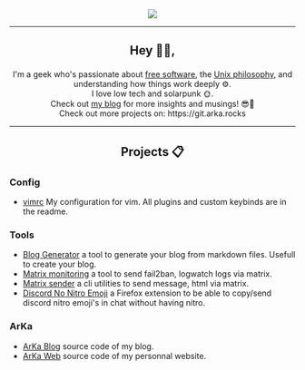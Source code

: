 <div align="center">
    <img src="https://media1.tenor.com/images/ba6d7d37fa1e4ca966ac7328bf43b96c/tenor.gif?itemid=18657810">
</div>

---

## <p align="center">Hey 👋🏻, </p>
<p align="center">
    I'm a geek who's passionate about <a href="https://www.gnu.org/philosophy/free-sw.en.html">free software</a>, the <a href="https://en.wikipedia.org/wiki/Unix_philosophy">Unix philosophy</a>, and understanding how things work deeply ⚙️.<br>
    I love low tech and solarpunk 🌞. <br>
    Check out <a href="https://blog.arka.rocks">my blog</a> for more insights and musings! 😎🌱<br>
    Check out more projects on: https://git.arka.rocks
</p>

---

## <p align="center">Projects 📋 </p>

### Config
- [vimrc](https://github.com/Oxbian/vimrc) My configuration for vim. All plugins and custom keybinds are in the readme.  

### Tools
- [Blog Generator](https://github.com/Oxbian/BlogGenerator) a tool to generate your blog from markdown files. Usefull to create your blog.  
- [Matrix monitoring](https://github.com/Oxbian/matrix-monitoring) a tool to send fail2ban, logwatch logs via matrix.  
- [Matrix sender](https://github.com/Oxbian/matrix-sender) a cli utilities to send message, html via matrix.  
- [Discord No Nitro Emoji](https://github.com/Oxbian/Discord-No-Nitro-Emoji) a Firefox extension to be able to copy/send discord nitro emoji's in chat without having nitro.  

### ArKa
- [ArKa Blog](https://git.arka.rocks/Oxbian/ArKa-Blog) source code of my blog.  
- [ArKa Web](https://git.arka.rocks/Oxbian/ArKa-Web) source code of my personnal website.  
